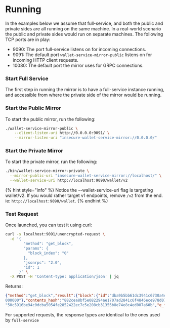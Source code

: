 # Running

In the examples below we assume that full-service, and both the public and private sides are all running on the same
machine. In a real-world scenario the public and private sides would run on separate machines. The following TCP ports
are in play:

* 9090: The port full-service listens on for incoming connections.
* 9091: The default port `wallet-service-mirror-public` listens on for incoming HTTP client requests.
* 10080: The default port the mirror uses for GRPC connections.

### Start Full Service

The first step in running the mirror is to have a full-service instance running, and accessible from where the private
side of the mirror would be running.

### Start the Public Mirror

To start the public mirror, run the following:

```bash
./wallet-service-mirror-public \
    --client-listen-uri http://0.0.0.0:9091/ \
    --mirror-listen-uri "insecure-wallet-service-mirror://0.0.0.0/"
```

### Start the Private Mirror

To start the private mirror, run the following:

```sh
./bin/wallet-service-mirror-private \
  --mirror-public-uri "insecure-wallet-service-mirror://localhost/" \
  --wallet-service-uri http://localhost:9090/wallet/v2
```

{% hint style="info" %}
Notice the --wallet-service-uri flag is targeting wallet/v2. If you would rather target v1 endpoints, remove `/v2` from
the end. ie: `http://localhost:9090/wallet`.
{% endhint %}

### Test Request

Once launched, you can test it using curl:

```bash
curl -s localhost:9091/unencrypted-request \
  -d '{
        "method": "get_block",
        "params": {
          "block_index": "0"
        },
        "jsonrpc": "2.0",
        "id": 1
      }' \
  -X POST -H 'Content-type: application/json' | jq
```

Returns:

```json
{"method":"get_block","result":{"block":{"id":"dba9b5bb61dc3941c6730a4c5e9b81f30f9def32abd4251d0715100072a7425e","version":"0","parent_id":"0000000000000000000000000000000000000000000000000000000000000000","index":"0","cumulative_txo_count":"16","root_element":{"range":{"from":"0","to":"0"},"hash":"0000000000000000000000000000000000000000000000000000000000\
000000"},"contents_hash":"882cea8bf5e082294ae1707ad2841c6f4846ece978d077f15bc090ac97885e81"},"block_contents":{"key_images":[],"outputs":[{"amount":{"commitment":"3a72e2231c1462354dfe6d4c289d05c67a528dfcdba52d8d87c07914c507dc5f","masked_value":"28067792405079518"},"target_key":"8c43d0e80adcf7c8a59f6350d010f7b257f2d6454efa7ca693eb92180a06ee6c","public_key":\
"50c5916be94c0dcba5054fe2852422ec7c5e208cb31355b8e74e8c4ed007a60b","e_fog_hint":"05e32fee11b4612c9fd54f97e9662c8e576ab91d062c62295974cdd940d0a257eb8ce687e9bbbf8e6dccb0ec16bf15ad6902f9c249d2fe1ed198918ec1c614a48b299c657aa32b9e5c3580f24c07e354b31e0100"},{"amou...
```

For supported requests, the response types are identical to the ones used by `full-service`
